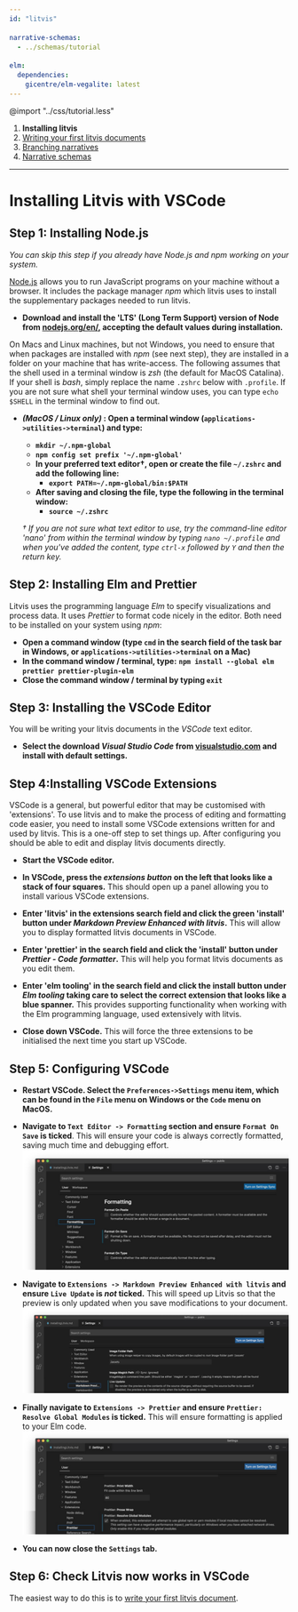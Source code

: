 ```yaml
---
id: "litvis"

narrative-schemas:
  - ../schemas/tutorial

elm:
  dependencies:
    gicentre/elm-vegalite: latest
---
```


@import "../css/tutorial.less"

1.  **Installing litvis**
1.  [Writing your first litvis documents](intro1.md)
1.  [Branching narratives](intro2.md)
1.  [Narrative schemas](intro3.md)

---

# Installing Litvis with VSCode

## Step 1: Installing Node.js

_You can skip this step if you already have Node.js and npm working on your system._

[Node.js](https://nodejs.org/en/) allows you to run JavaScript programs on your machine without a browser. It includes the package manager _npm_ which litvis uses to install the supplementary packages needed to run litvis.

- **Download and install the 'LTS' (Long Term Support) version of Node from [nodejs.org/en/](https://nodejs.org/en/), accepting the default values during installation.**

On Macs and Linux machines, but not Windows, you need to ensure that when packages are installed with _npm_ (see next step), they are installed in a folder on your machine that has write-access. The following assumes that the shell used in a terminal window is _zsh_ (the default for MacOS Catalina). If your shell is _bash_, simply replace the name `.zshrc` below with `.profile`. If you are not sure what shell your terminal window uses, you can type `echo $SHELL` in the terminal window to find out.

- **_(MacOS / Linux only)_ : Open a terminal window (`applications->utilities->terminal`) and type:**

  - **`mkdir ~/.npm-global`**
  - **`npm config set prefix '~/.npm-global'`**
  - **In your preferred text editor†, open or create the file `~/.zshrc` and add the following line:**
    - **`export PATH=~/.npm-global/bin:$PATH`**
  - **After saving and closing the file, type the following in the terminal window:**
    - **`source ~/.zshrc`**

  _† If you are not sure what text editor to use, try the command-line editor 'nano' from within the terminal window by typing `nano ~/.profile` and when you've added the content, type `ctrl-x` followed by `Y` and then the return key._

## Step 2: Installing Elm and Prettier

Litvis uses the programming language _Elm_ to specify visualizations and process data. It uses _Prettier_ to format code nicely in the editor. Both need to be installed on your system using _npm_:

- **Open a command window (type `cmd` in the search field of the task bar in Windows, or `applications->utilities->terminal` on a Mac)**
- **In the command window / terminal, type:**
  **`npm install --global elm prettier prettier-plugin-elm`**
- **Close the command window / terminal by typing `exit`**

## Step 3: Installing the VSCode Editor

You will be writing your litvis documents in the _VSCode_ text editor.

- **Select the download _Visual Studio Code_ from [visualstudio.com](https://code.visualstudio.com) and install with default settings.**

## Step 4:Installing VSCode Extensions

VSCode is a general, but powerful editor that may be customised with 'extensions'. To use litvis and to make the process of editing and formatting code easier, you need to install some VSCode extensions written for and used by litvis. This is a one-off step to set things up. After configuring you should be able to edit and display litvis documents directly.

- **Start the VSCode editor.**
- **In VSCode, press the _extensions button_ on the left that looks like a stack of four squares.** This should open up a panel allowing you to install various VSCode extensions.
- **Enter 'litvis' in the extensions search field and click the green 'install' button under _Markdown Preview Enhanced with litvis_.** This will allow you to display formatted litvis documents in VSCode.
- **Enter 'prettier' in the search field and click the 'install' button under _Prettier - Code formatter_.** This will help you format litvis documents as you edit them.
- **Enter 'elm tooling' in the search field and click the install button under _Elm tooling_ taking care to select the correct extension that looks like a blue spanner.** This provides supporting functionality when working with the Elm programming language, used extensively with litvis.

- **Close down VSCode.** This will force the three extensions to be initialised the next time you start up VSCode.

## Step 5: Configuring VSCode

- **Restart VSCode. Select the `Preferences->Settings` menu item, which can be found in the `File` menu on Windows or the `Code` menu on MacOS.**

- **Navigate to `Text Editor -> Formatting` section and ensure `Format On Save` is ticked**. This will ensure your code is always correctly formatted, saving much time and debugging effort.
  ![VSCode settings](images/vsCodeSettings1.jpg)

- **Navigate to `Extensions -> Markdown Preview Enhanced with litvis` and ensure `Live Update` is _not_ ticked.** This will speed up Litvis so that the preview is only updated when you save modifications to your document.
  ![VSCode settings](images/vsCodeSettings2.jpg)

- **Finally navigate to `Extensions -> Prettier` and ensure `Prettier: Resolve Global Modules` is ticked.** This will ensure formatting is applied to your Elm code.
  ![VSCode settings](images/vsCodeSettings3.jpg)

- **You can now close the `Settings` tab.**

## Step 6: Check Litvis now works in VSCode

The easiest way to do this is to [write your first litvis document](intro1.md).
